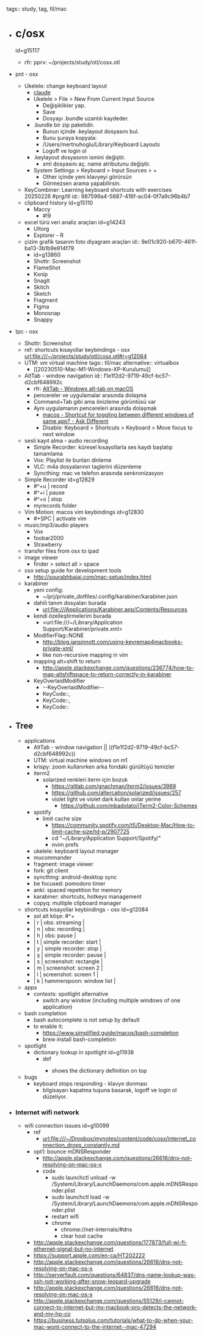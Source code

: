 tags:: study, tag, tll/mac

- # c/osx 
  id=g15117
	- rfr: pprv: ~/projects/study/otl/cosx.otl
- pnt - osx
	- Ukelele: change keyboard layout
		- [claude](https://claude.ai/chat/dbce81fa-d379-4731-9f3b-0fe41e5da583)
		- Ukelele > File > New From Current Input Source
			- Değişiklikler yap. 
			- Save 
			- Dosyayı .bundle uzantılı kaydeder.
		- .bundle bir zip paketidir.
			- Bunun içinde .keylayout dosyasını bul.
			- Bunu şuraya kopyala:
			- /Users/mertnuhoglu/Library/Keyboard Layouts
			- Logoff ve login ol
		- .keylayout dosyasının ismini değiştir.
			- xml dosyasını aç. name atributunu değiştir.
		- System Settings > Keyboard > Input Sources > +
			- Other içinde yeni klavyeyi görürsün
			- Görmezsen arama yapabilirsin.
	- KeyCombiner: Learning keyboard shortcuts with exercises 20250226 #prg/tll
	  id:: 987599a4-5687-416f-ac04-0f7a9c96b4b7
	- clipboard history  id=g15110
		- Maccy
			- #!9
	- excel türü veri analiz araçları id=g14243
		- Ultorg
		- Explorer - R
	- çizim grafik tasarım foto diyagram araçları 
	  id:: 9e01c920-b670-461f-ba13-3b1b9e914f79
		- id=g13860
		- Shottr: Screenshot
		- FlameShot
		- Ksnip
		- SnagIt
		- Skitch
		- Sketch
		- Fragment
		- Figma
		- Monosnap
		- Snappy
- tpc - osx
	- Shottr: Screenshot
	- ref: shortcuts kısayollar keybindings - osx <url:file:///~/projects/study/otl/cosx.otl#r=g12084>
	- UTM: vm virtual machine
		tags:: tll/mac
		alternative:: virtualbox
		- [[20230510-Mac-M1-Windows-XP-Kurulumu]]
	- AltTab - window navigation 
	  id:: f1e1f2d2-9719-49cf-bc57-d2cbf648992c
		- rfr: [AltTab - Windows alt-tab on macOS](https://alt-tab-macos.netlify.app/)
		- pencereler ve uygulamalar arasında dolaşma
		- Command+Tab gibi ama önizleme görüntüsü var
		- Aynı uygulamanın pencereleri arasında dolaşmak
			- [macos - Shortcut for toggling between different windows of same app? - Ask Different](https://apple.stackexchange.com/questions/193937/shortcut-for-toggling-between-different-windows-of-same-app)
			- Disable: Keyboard > Shortcuts > Keyboard > Move focus to next window
	- sesli kayıt alma - audio recording
		- Simple Recorder: küresel kısayollarla ses kaydı başlatıp tamamlama
		- Vox: Playlist ile bunları dinleme
		- VLC: m4a dosyalarının taglerini düzenleme
		- Syncthing: mac ve telefon arasında senkronizasyon
	- Simple Recorder id=g12829
		- #^+u | record
		- #^+i | pause
		- #^+o | stop
		- myrecords folder
	- Vim Motion: macos vim keybindings id=g12830
		- #+SPC | activate vim
	- music/mp3/audio players
		- Vox
		- foobar2000
		- Strawberry
	- transfer files from osx to ipad
	- image viewer
		- finder > select all > space
	- osx setup guide for development tools
		- http://sourabhbajaj.com/mac-setup/index.html
	- karabiner
		- yeni config:
			- ~/prj/private_dotfiles/.config/karabiner/karabiner.json
		- dahili tanım dosyaları burada
			- <url:file:///Applications/Karabiner.app/Contents/Resources>
		- kendi özelleştirmelerim burada
			- <url:file:///~/Library/Application Support/Karabiner/private.xml>
		- ModifierFlag::NONE
			- http://blog.iansinnott.com/using-keyremap4macbooks-private-xml/
			- like non-recursive mapping in vim
		- mapping alt+shift to return
			- http://apple.stackexchange.com/questions/236774/how-to-map-altshiftspace-to-return-correctly-in-karabiner
		- KeyOverlaidModifier
			- --KeyOverlaidModifier--
			- KeyCode::<key we want to affect>,
			- KeyCode::<key to fire when held continuously>,
			- KeyCode::<key to fire when pressed and released quickly>
- ## Tree
	- applications
		- AltTab - window navigation  || ((f1e1f2d2-9719-49cf-bc57-d2cbf648992c))
		- UTM: virtual machine windows on m1
		- krispy: zoom kullanırken arka fondaki gürültüyü temizler
		- iterm2
			- solarized renkleri iterm için bozuk
				- https://gitlab.com/gnachman/iterm2/issues/3989
				- https://github.com/altercation/solarized/issues/257
				- violet light ve violet dark kullan onlar yerine
					- https://github.com/mbadolato/iTerm2-Color-Schemes
		- spotify
			- limit cache size
				- https://community.spotify.com/t5/Desktop-Mac/How-to-limit-cache-size/td-p/2907725
				- cd "~/Library/Application Support/Spotify/"
				- nvim prefs
		- ukelele: keyboard layout manager
		- mucommander
		- fragment: image viewer
		- fork: git client
		- syncthing: android-desktop sync
		- be focused: pomodoro timer 
		- anki: spaced repetition for memory
		- karabiner: shortcuts, hotkeys management
		- copyq: multiple clipboard manager
	- shortcuts kısayollar keybindings - osx id=g12084
		- sol alt köşe: #^+
      - | r | obs: streaming           |
      - | n | obs: recording           |
      - | h | obs: pause               |
      - | t | simple recorder: start   |
      - | y | simple recorder: stop    |
      - | ş | simple recorder: pause   |
      - | s | screenshot: rectangle    |
      - | m | screenshot: screen 2     |
      - | l | screenshot: screen 1     |
      - | k | hammerspoon: window list |
	- apps
		- contexts: spotlight alternative
			- switch any window (including multiple windows of one application)
	- bash completion
		- bash autocomplete is not setup by default
		- to enable it:
			- https://www.simplified.guide/macos/bash-completion
			- brew install bash-completion
	- spotlight
		- dictionary lookup in spotlight id=g11938
			- <word> def
				- shows the dictionary definition on top
	- bugs
		- keyboard stops responding - klavye donması
			- bilgisayarı kapatma tuşuna basarak, logoff ve login ol düzeliyor.

- ### Internet wifi network
  - wifi connection issues id=g10099
    - ref
      - <url:file:///~/Dropbox/mynotes/content/code/cosx/internet_connection_drops_constantly.md>
    - opt1: bounce mDNSResponder
      - http://apple.stackexchange.com/questions/26616/dns-not-resolving-on-mac-os-x
      - code
        - sudo launchctl unload -w /System/Library/LaunchDaemons/com.apple.mDNSResponder.plist
        - sudo launchctl load -w /System/Library/LaunchDaemons/com.apple.mDNSResponder.plist
        - restart wifi
        - chrome
          - chrome://net-internals/#dns
          - clear host cache
    - http://apple.stackexchange.com/questions/177873/full-wi-fi-ethernet-signal-but-no-internet
    - https://support.apple.com/en-ca/HT202222
    - http://apple.stackexchange.com/questions/26616/dns-not-resolving-on-mac-os-x
    - http://serverfault.com/questions/64837/dns-name-lookup-was-ssh-not-working-after-snow-leopard-upgrade
    - http://apple.stackexchange.com/questions/26616/dns-not-resolving-on-mac-os-x
    - http://apple.stackexchange.com/questions/55129/i-cannot-connect-to-internet-but-my-macbook-pro-detects-the-network-and-my-hp-co
    - https://business.tutsplus.com/tutorials/what-to-do-when-your-mac-wont-connect-to-the-internet--mac-47294
    


